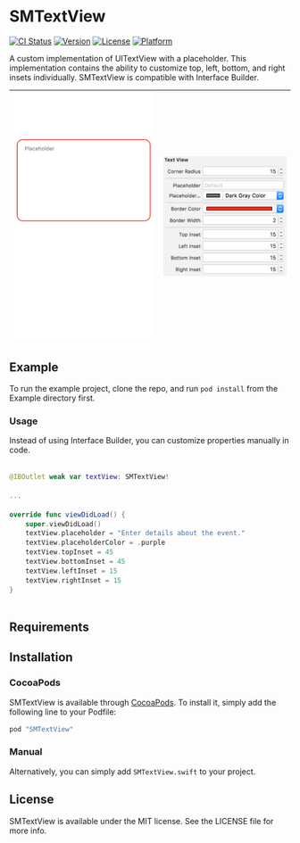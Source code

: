 # SMTextView

[![CI Status](http://img.shields.io/travis/mandrusiaks/SMTextView.svg?style=flat)](https://travis-ci.org/mandrusiaks/SMTextView)
[![Version](https://img.shields.io/cocoapods/v/SMTextView.svg?style=flat)](http://cocoapods.org/pods/SMTextView)
[![License](https://img.shields.io/cocoapods/l/SMTextView.svg?style=flat)](http://cocoapods.org/pods/SMTextView)
[![Platform](https://img.shields.io/cocoapods/p/SMTextView.svg?style=flat)](http://cocoapods.org/pods/SMTextView)

A custom implementation of UITextView with a placeholder. This implementation contains the ability to customize top, left, bottom, and right insets individually. SMTextView is compatible with Interface Builder.

| ![SMTextView](SMTextView/Assets/SMTextView.png) | ![SMTextView2](SMTextView/Assets/IB.png) |
|:-----------------------------------------------:|:----------------------------------------:|

## Example

To run the example project, clone the repo, and run `pod install` from the Example directory first.

### Usage

Instead of using Interface Builder, you can customize properties manually in code.

```swift

@IBOutlet weak var textView: SMTextView!

...

override func viewDidLoad() {
    super.viewDidLoad()
    textView.placeholder = "Enter details about the event."
    textView.placeholderColor = .purple
    textView.topInset = 45
    textView.bottomInset = 45
    textView.leftInset = 15
    textView.rightInset = 15
}



```

## Requirements

## Installation

### CocoaPods
SMTextView is available through [CocoaPods](http://cocoapods.org). To install
it, simply add the following line to your Podfile:

```ruby
pod "SMTextView"
```

### Manual

Alternatively, you can simply add ```SMTextView.swift``` to your project.


## License

SMTextView is available under the MIT license. See the LICENSE file for more info.

